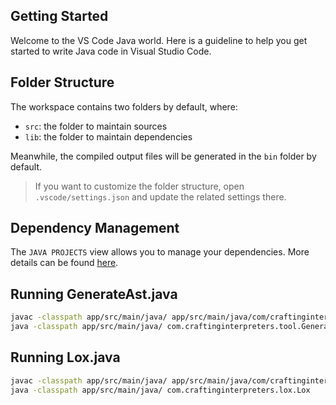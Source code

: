 ## Getting Started

Welcome to the VS Code Java world. Here is a guideline to help you get started to write Java code in Visual Studio Code.

## Folder Structure

The workspace contains two folders by default, where:

- `src`: the folder to maintain sources
- `lib`: the folder to maintain dependencies

Meanwhile, the compiled output files will be generated in the `bin` folder by default.

> If you want to customize the folder structure, open `.vscode/settings.json` and update the related settings there.

## Dependency Management

The `JAVA PROJECTS` view allows you to manage your dependencies. More details can be found [here](https://github.com/microsoft/vscode-java-dependency#manage-dependencies).

## Running GenerateAst.java

```bash
javac -classpath app/src/main/java/ app/src/main/java/com/craftinginterpreters/tool/GenerateAst.java
java -classpath app/src/main/java/ com.craftinginterpreters.tool.GenerateAst app/src/main/java/com/craftinginterpreters/lox/
```

## Running Lox.java

```bash
javac -classpath app/src/main/java/ app/src/main/java/com/craftinginterpreters/lox/Lox.java
java -classpath app/src/main/java/ com.craftinginterpreters.lox.Lox
```
